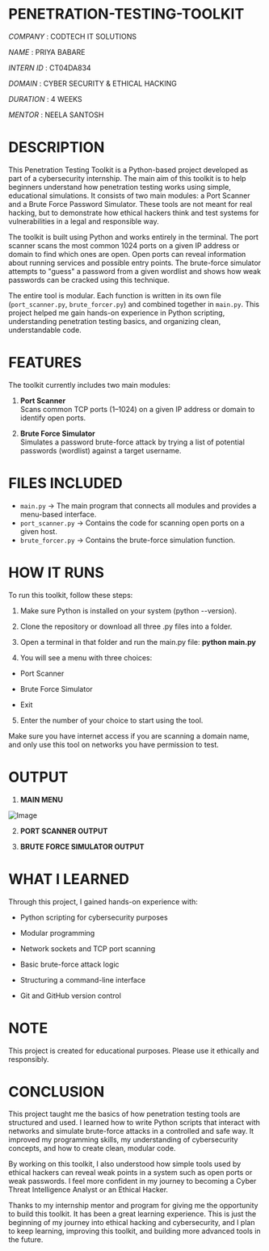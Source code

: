# PENETRATION-TESTING-TOOLKIT

*COMPANY* : CODTECH IT SOLUTIONS

*NAME* : PRIYA BABARE

*INTERN ID* : CT04DA834 

*DOMAIN* : CYBER  SECURITY & ETHICAL  HACKING

*DURATION* : 4 WEEKS

*MENTOR* : NEELA SANTOSH

# DESCRIPTION

This Penetration Testing Toolkit is a Python-based project developed as part of a cybersecurity internship. The main aim of this toolkit is to help beginners understand how penetration testing works using simple, educational simulations. It consists of two main modules: a Port Scanner and a Brute Force Password Simulator. These tools are not meant for real hacking, but to demonstrate how ethical hackers think and test systems for vulnerabilities in a legal and responsible way.

The toolkit is built using Python and works entirely in the terminal. The port scanner scans the most common 1024 ports on a given IP address or domain to find which ones are open. Open ports can reveal information about running services and possible entry points. The brute-force simulator attempts to "guess" a password from a given wordlist and shows how weak passwords can be cracked using this technique.

The entire tool is modular. Each function is written in its own file (`port_scanner.py`, `brute_forcer.py`) and combined together in `main.py`. This project helped me gain hands-on experience in Python scripting, understanding penetration testing basics, and organizing clean, understandable code.

# FEATURES

The toolkit currently includes two main modules:

1. **Port Scanner**  
   Scans common TCP ports (1–1024) on a given IP address or domain to identify open ports.

2. **Brute Force Simulator**  
   Simulates a password brute-force attack by trying a list of potential passwords (wordlist) against a target username.

# FILES INCLUDED

- `main.py` → The main program that connects all modules and provides a menu-based interface.
- `port_scanner.py` → Contains the code for scanning open ports on a given host.
- `brute_forcer.py` → Contains the brute-force simulation function.

# HOW IT RUNS

To run this toolkit, follow these steps:

1. Make sure Python is installed on your system (python --version).

2. Clone the repository or download all three .py files into a folder.

3. Open a terminal in that folder and run the main.py file: **python main.py**

4. You will see a menu with three choices:

- Port Scanner

- Brute Force Simulator

- Exit

5. Enter the number of your choice to start using the tool.

 Make sure you have internet access if you are scanning a domain name, and only use this tool on networks you have permission to test.

# OUTPUT 

1. **MAIN MENU**

![Image](https://github.com/user-attachments/assets/9c13285a-1bc2-42ed-b04b-21ea6b7ba110)

2. **PORT SCANNER OUTPUT**

3. **BRUTE FORCE SIMULATOR OUTPUT**

# WHAT I LEARNED

Through this project, I gained hands-on experience with:

- Python scripting for cybersecurity purposes

- Modular programming

- Network sockets and TCP port scanning

- Basic brute-force attack logic

- Structuring a command-line interface

- Git and GitHub version control

# NOTE

This project is created for educational purposes. Please use it ethically and responsibly.

# CONCLUSION

This project taught me the basics of how penetration testing tools are structured and used. I learned how to write Python scripts that interact with networks and simulate brute-force attacks in a controlled and safe way. It improved my programming skills, my understanding of cybersecurity concepts, and how to create clean, modular code.

By working on this toolkit, I also understood how simple tools used by ethical hackers can reveal weak points in a system such as open ports or weak passwords. I feel more confident in my journey to becoming a Cyber Threat Intelligence Analyst or an Ethical Hacker.

Thanks to my internship mentor and program for giving me the opportunity to build this toolkit. It has been a great learning experience. This is just the beginning of my journey into ethical hacking and cybersecurity, and I plan to keep learning, improving this toolkit, and building more advanced tools in the future.
